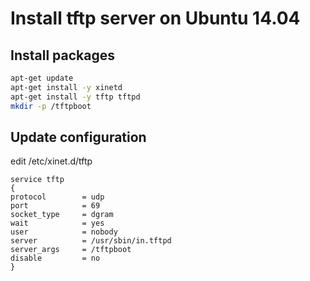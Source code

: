 # Install tftp server on Ubuntu 14.04

## Install packages

~~~bash
apt-get update
apt-get install -y xinetd
apt-get install -y tftp tftpd
mkdir -p /tftpboot
~~~

## Update configuration

edit /etc/xinet.d/tftp

~~~text
service tftp
{
protocol        = udp
port            = 69
socket_type     = dgram
wait            = yes
user            = nobody
server          = /usr/sbin/in.tftpd
server_args     = /tftpboot
disable         = no
}
~~~
